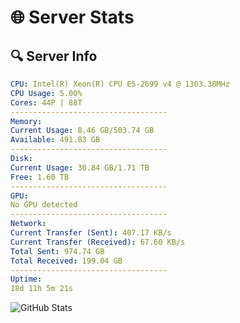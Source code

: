 # 🌐 Server Stats
## 🔍 Server Info
```yaml
CPU: Intel(R) Xeon(R) CPU E5-2699 v4 @ 1303.38MHz
CPU Usage: 5.00%
Cores: 44P | 88T
-----------------------------------
Memory:
Current Usage: 8.46 GB/503.74 GB
Available: 491.83 GB
-----------------------------------
Disk:
Current Usage: 30.84 GB/1.71 TB
Free: 1.60 TB
-----------------------------------
GPU:
No GPU detected
-----------------------------------
Network:
Current Transfer (Sent): 407.17 KB/s
Current Transfer (Received): 67.60 KB/s
Total Sent: 974.74 GB
Total Received: 199.04 GB
-----------------------------------
Uptime:
18d 11h 5m 21s
```
![GitHub Stats](https://img.shields.io/badge/Updated-2025-05-08_04:14:09-blue)